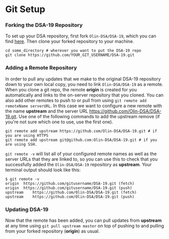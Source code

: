 # Git Setup

### Forking the DSA-19 Repository
To set up your DSA repository, first fork `Olin-DSA/DSA-19`, which you can find [here](https://github.com/Olin-DSA/DSA-19).  Then clone your forked repository to your machine.

```
cd some_directory # wherever you want to put the DSA-19 repo
git clone https://github.com/YOUR_GIT_USERNAME/DSA-19.git
```

### Adding a Remote Repository
In order to pull any updates that we make to the original DSA-19 repository down to your own local copy, you need to link `Olin-DSA/DSA-19` as a remote.  When you clone a git repo, the remote **origin** is created for you automatically and links to the on-server repository that you cloned.  You can also add other remotes to push to or pull from using `git remote add remoteName serverURL`.  In this case we want to configure a new remote with the name **upstream** and the server URL https://github.com/Olin-DSA/DSA-19.git. Use one of the following commands to add the upstream remove (if you're not sure which one to use, use the first one).

```
git remote add upstream https://github.com/Olin-DSA/DSA-19.git # if you are using HTTPS
git remote add upstream git@github.com:Olin-DSA/DSA-19.git # if you are using SSH.
```

`git remote -v` will list all of your configured remote names as well as the server URLs that they are linked to, so you can use this to check that you successfully added the `Olin-DSA/DSA-19` repository as **upstream**. Your terminal output should look like this:

```
$ git remote -v
origin	https://github.com/gitusername/DSA-19.git (fetch)
origin	https://github.com/gitusername/DSA-19.git (push)
upstream	https://github.com/Olin-DSA/DSA-19.git (fetch)
upstream	https://github.com/Olin-DSA/DSA-19.git (push)

```

### Updating DSA-19
Now that the remote has been added, you can pull updates from **upstream** at any time using `git pull upstream master` on top of pushing to and pulling from your forked repository (**origin**) as usual.
